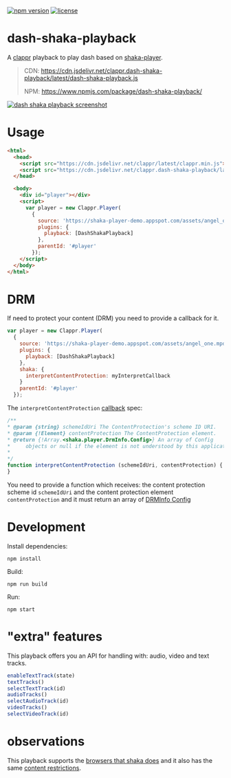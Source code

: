 [![npm version](https://badge.fury.io/js/dash-shaka-playback.svg)](https://badge.fury.io/js/dash-shaka-playback)
[![license](https://img.shields.io/badge/license-BSD--3--Clause-blue.svg)](https://img.shields.io/badge/license-BSD--3--Clause-blue.svg)
# dash-shaka-playback

A [clappr](https://github.com/clappr/clappr) playback to play dash based on [shaka-player](https://github.com/google/shaka-player).

> CDN: https://cdn.jsdelivr.net/clappr.dash-shaka-playback/latest/dash-shaka-playback.js
> 
> NPM: https://www.npmjs.com/package/dash-shaka-playback/

[![dash shaka playback screenshot](https://raw.githubusercontent.com/clappr/dash-shaka-playback/master/public/screen-shot-dash-clappr.png)](https://jsfiddle.net/m8ndduLo/)

# Usage

```html
<html>
  <head>
    <script src="https://cdn.jsdelivr.net/clappr/latest/clappr.min.js"></script>
    <script src="https://cdn.jsdelivr.net/clappr.dash-shaka-playback/latest/dash-shaka-playback.js"></script>
  </head>

  <body>
    <div id="player"></div>
    <script>
      var player = new Clappr.Player(
        {
          source: 'https://shaka-player-demo.appspot.com/assets/angel_one.mpd?_=1446383792251',
          plugins: {
            playback: [DashShakaPlayback]
          },
          parentId: '#player'
        });
    </script>
  </body>
</html>
```

# DRM

If need to protect your content (DRM) you need to provide a callback for it.

```javascript
var player = new Clappr.Player(
  {
    source: 'https://shaka-player-demo.appspot.com/assets/angel_one.mpd?_=1446383792251',
    plugins: {
      playback: [DashShakaPlayback]
    },
    shaka: {
      interpretContentProtection: myInterpretCallback
    }
    parentId: '#player'
  });
```

The `interpretContentProtection` [callback](http://shaka-player-demo.appspot.com/docs/shaka.player.DashVideoSource.html#ContentProtectionCallback) spec:

```javascript
/**
* @param {string} schemeIdUri The ContentProtection's scheme ID URI.
* @param {!Element} contentProtection The ContentProtection element.
* @return {!Array.<shaka.player.DrmInfo.Config>} An array of Config
*     objects or null if the element is not understood by this application.
*     
*/
function interpretContentProtection (schemeIdUri, contentProtection) {
}
```

You need to provide a function which receives: the content protection scheme id `schemeIdUri` and the content protection element `contentProtection` and it must return an array of [DRMInfo Config](http://shaka-player-demo.appspot.com/docs/shaka.player.DrmInfo.html#Config)

# Development

Install dependencies:

`npm install`

Build:

`npm run build`

Run:

`npm start`

# "extra" features

This playback offers you an API for handling with: audio, video and text tracks.

```javascript
enableTextTrack(state)
textTracks()
selectTextTrack(id)
audioTracks()
selectAudioTrack(id)
videoTracks()
selectVideoTrack(id)
```

# observations

This playback supports the [browsers that shaka does](https://shaka-player-demo.appspot.com/docs/tutorial-porting.html) and it also has the same [content restrictions](https://shaka-player-demo.appspot.com/docs/tutorial-caveats.html).

